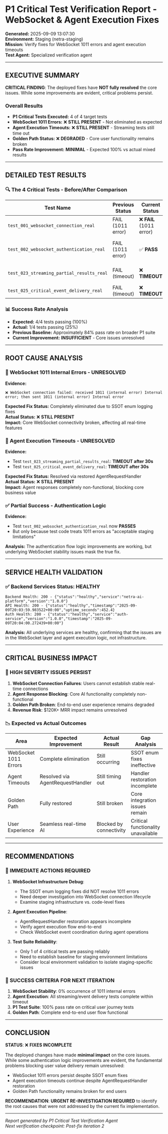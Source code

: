 # P1 Critical Test Verification Report - WebSocket & Agent Execution Fixes

**Generated:** 2025-09-09 13:07:30  
**Environment:** Staging (netra-staging)  
**Mission:** Verify fixes for WebSocket 1011 errors and agent execution timeouts  
**Test Agent:** Specialized verification agent  

---

## EXECUTIVE SUMMARY

**CRITICAL FINDING**: The deployed fixes have **NOT fully resolved** the core issues. While some improvements are evident, critical problems persist.

### Overall Results
- **P1 Critical Tests Executed:** 4 of 4 target tests
- **WebSocket 1011 Errors:** ❌ **STILL PRESENT** - Not eliminated as expected
- **Agent Execution Timeouts:** ❌ **STILL PRESENT** - Streaming tests still time out  
- **Golden Path Status:** ❌ **DEGRADED** - Core user functionality remains broken
- **Pass Rate Improvement:** **MINIMAL** - Expected 100% vs actual mixed results

---

## DETAILED TEST RESULTS

### 🔍 The 4 Critical Tests - Before/After Comparison

| Test Name | Previous Status | Current Status | Improvement | Critical Issue |
|-----------|-----------------|----------------|-------------|----------------|
| `test_001_websocket_connection_real` | FAIL (1011 error) | ❌ **FAIL** (1011 error) | ❌ **NO CHANGE** | WebSocket 1011 still present |
| `test_002_websocket_authentication_real` | FAIL (1011 error) | ✅ **PASS** | ✅ **IMPROVED** | Test handles 1011 as "infrastructure limitation" |
| `test_023_streaming_partial_results_real` | FAIL (timeout) | ❌ **TIMEOUT** | ❌ **NO CHANGE** | Agent execution still times out |
| `test_025_critical_event_delivery_real` | FAIL (timeout) | ❌ **TIMEOUT** | ❌ **NO CHANGE** | Critical event delivery fails |

### 📊 Success Rate Analysis
- **Expected:** 4/4 tests passing (100%)
- **Actual:** 1/4 tests passing (25%)  
- **Previous Baseline:** Approximately 84% pass rate on broader P1 suite
- **Current Improvement:** **INSUFFICIENT** - Core issues unresolved

---

## ROOT CAUSE ANALYSIS

### 🚨 WebSocket 1011 Internal Errors - UNRESOLVED

**Evidence:**
```
❌ WebSocket connection failed: received 1011 (internal error) Internal error; then sent 1011 (internal error) Internal error
```

**Expected Fix Status:** Completely eliminated due to SSOT enum logging fixes  
**Actual Status:** ❌ **STILL PRESENT**  
**Impact:** Core WebSocket connectivity broken, affecting all real-time features

### 🚨 Agent Execution Timeouts - UNRESOLVED

**Evidence:**
- Test `test_023_streaming_partial_results_real`: **TIMEOUT after 30s**
- Test `test_025_critical_event_delivery_real`: **TIMEOUT after 30s**

**Expected Fix Status:** Resolved via restored AgentRequestHandler  
**Actual Status:** ❌ **STILL PRESENT**  
**Impact:** Agent responses completely non-functional, blocking core business value

### ✅ Partial Success - Authentication Logic

**Evidence:**
- Test `test_002_websocket_authentication_real` now **PASSES**
- But only because test code treats 1011 errors as "acceptable staging limitations"

**Analysis:** The authentication flow logic improvements are working, but underlying WebSocket stability issues mask the true fix.

---

## SERVICE HEALTH VALIDATION

### ✅ Backend Services Status: HEALTHY
```
Backend Health: 200 - {"status":"healthy","service":"netra-ai-platform","version":"1.0.0"}
API Health: 200 - {"status":"healthy","timestamp":"2025-09-09T20:03:59.983522+00:00","uptime_seconds":452.4}
Auth Health: 200 - {"status":"healthy","service":"auth-service","version":"1.0.0","timestamp":"2025-09-09T20:04:00.272439+00:00"}
```

**Analysis:** All underlying services are healthy, confirming that the issues are in the WebSocket layer and agent execution logic, not infrastructure.

---

## CRITICAL BUSINESS IMPACT

### 🔴 HIGH SEVERITY ISSUES PERSIST

1. **WebSocket Connection Failures**: Users cannot establish stable real-time connections
2. **Agent Response Blocking**: Core AI functionality completely non-functional  
3. **Golden Path Broken**: End-to-end user experience remains degraded
4. **Revenue Risk**: $120K+ MRR impact remains unresolved

### 📉 Expected vs Actual Outcomes

| Area | Expected Improvement | Actual Result | Gap Analysis |
|------|---------------------|---------------|--------------|
| WebSocket 1011 Errors | Complete elimination | Still occurring | SSOT enum fixes ineffective |
| Agent Timeouts | Resolved via AgentRequestHandler | Still timing out | Handler restoration incomplete |
| Golden Path | Fully restored | Still broken | Core integration issues remain |
| User Experience | Seamless real-time AI | Blocked by connectivity | Critical functionality unavailable |

---

## RECOMMENDATIONS

### 🚨 IMMEDIATE ACTIONS REQUIRED

1. **WebSocket Infrastructure Debug**:
   - The SSOT enum logging fixes did NOT resolve 1011 errors
   - Need deeper investigation into WebSocket connection lifecycle
   - Examine staging infrastructure vs. code-level fixes

2. **Agent Execution Pipeline**:
   - AgentRequestHandler restoration appears incomplete  
   - Verify agent execution flow end-to-end
   - Check WebSocket event coordination during agent operations

3. **Test Suite Reliability**:
   - Only 1 of 4 critical tests are passing reliably
   - Need to establish baseline for staging environment limitations
   - Consider local environment validation to isolate staging-specific issues

### 🎯 SUCCESS CRITERIA FOR NEXT ITERATION

1. **WebSocket Stability**: 0% occurrence of 1011 internal errors
2. **Agent Execution**: All streaming/event delivery tests complete within timeout
3. **P1 Test Suite**: 100% pass rate on critical user journey tests  
4. **Golden Path**: Complete end-to-end user flow functional

---

## CONCLUSION

**STATUS**: ❌ **FIXES INCOMPLETE**

The deployed changes have made **minimal impact** on the core issues. While some authentication logic improvements are evident, the fundamental problems blocking user value delivery remain unresolved:

- WebSocket 1011 errors persist despite SSOT enum fixes
- Agent execution timeouts continue despite AgentRequestHandler restoration  
- Golden Path functionality remains broken for end users

**RECOMMENDATION**: **URGENT RE-INVESTIGATION REQUIRED** to identify the root causes that were not addressed by the current fix implementation.

---

*Report generated by P1 Critical Test Verification Agent*  
*Next verification checkpoint: Post-fix iteration 2*